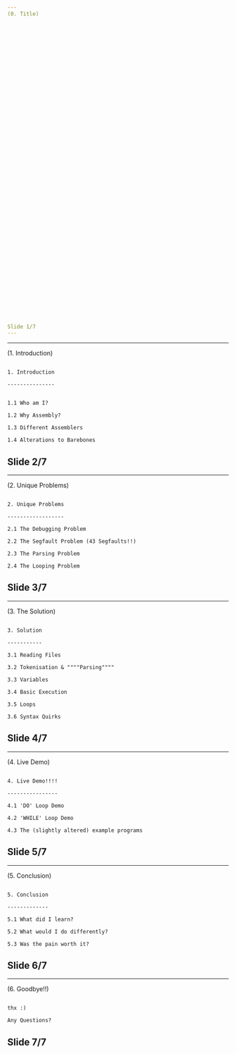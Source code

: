 ```yaml
---
(0. Title)















                                                                                             Space Cadets Week 2: Barebones Interpreter
                                                                                                   *Solved in x86_64 FASM Assembly*


                                                                                                        Presented By Tori Hall
                                                                                                       University of Southampton
                                                                                                          21st October, 2025






                                                                                                        1. Introduction
                                                                                                        2. Unique Problems
                                                                                                        3. The Solution
                                                                                                        4. Live Demo
                                                                                                        5. Conclusion
















Slide 1/7
--- 
```

---
(1. Introduction)






















                                                                                                        1. Introduction
                                                                                                        ---------------

                                                                                                        1.1 Who am I?
                                                                                                        1.2 Why Assembly?
                                                                                                        1.3 Different Assemblers
                                                                                                        1.4 Alterations to Barebones




















Slide 2/7
---
---
(2. Unique Problems)



















                                                                                                    2. Unique Problems
                                                                                                    ------------------
                                                                                                    2.1 The Debugging Problem
                                                                                                    2.2 The Segfault Problem (43 Segfaults!!)
                                                                                                    2.3 The Parsing Problem
                                                                                                    2.4 The Looping Problem
























Slide 3/7
---
---
(3. The Solution)


















                                                                                                        3. Solution
                                                                                                        -----------
                                                                                                        3.1 Reading Files
                                                                                                        3.2 Tokenisation & """"Parsing""""
                                                                                                        3.3 Variables
                                                                                                        3.4 Basic Execution
                                                                                                        3.5 Loops
                                                                                                        3.6 Syntax Quirks























Slide 4/7
---
---
(4. Live Demo)




















                                                                                                4. Live Demo!!!!
                                                                                                ----------------
                                                                                                4.1 'DO' Loop Demo
                                                                                                4.2 'WHILE' Loop Demo
                                                                                                4.3 The (slightly altered) example programs
























Slide 5/7
---
---
(5. Conclusion)





















                                                                                                    5. Conclusion
                                                                                                    -------------
                                                                                                    5.1 What did I learn?
                                                                                                    5.2 What would I do differently?
                                                                                                    5.3 Was the pain worth it?























Slide 6/7
---
---
(6. Goodbye!!)























                                                                                                            thx :)
                                                                                                        Any Questions?
























Slide 7/7
---
